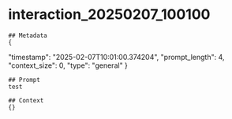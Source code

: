# interaction_20250207_100100

    ## Metadata
    {
  "timestamp": "2025-02-07T10:01:00.374204",
  "prompt_length": 4,
  "context_size": 0,
  "type": "general"
}

    ## Prompt
    test

    ## Context
    {}
    